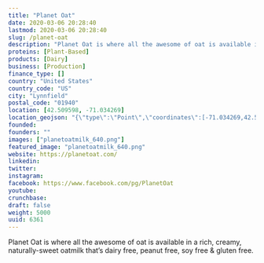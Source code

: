 ```yaml
---
title: "Planet Oat"
date: 2020-03-06 20:28:40
lastmod: 2020-03-06 20:28:40
slug: /planet-oat
description: "Planet Oat is where all the awesome of oat is available in a rich, creamy, naturally-sweet oatmilk that’s dairy free, peanut free, soy free & gluten free."
proteins: [Plant-Based]
products: [Dairy]
business: [Production]
finance_type: []
country: "United States"
country_code: "US"
city: "Lynnfield"
postal_code: "01940"
location: [42.509598, -71.034269]
location_geojson: "{\"type\":\"Point\",\"coordinates\":[-71.034269,42.509598]}"
founded: 
founders: ""
images: ["planetoatmilk_640.png"]
featured_image: "planetoatmilk_640.png"
website: https://planetoat.com/
linkedin: 
twitter: 
instagram: 
facebook: https://www.facebook.com/pg/PlanetOat
youtube: 
crunchbase: 
draft: false
weight: 5000
uuid: 6361
---
```

Planet Oat is where all the awesome of oat is available in a rich, creamy, naturally-sweet oatmilk that’s dairy free, peanut free, soy free & gluten free.
